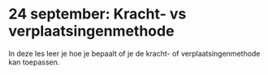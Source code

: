 # 24 september: Kracht- vs verplaatsingenmethode

In deze les leer je hoe je bepaalt of je de kracht- of verplaatsingenmethode kan toepassen.